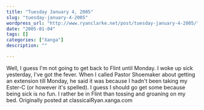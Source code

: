 ```yaml
---
title: "Tuesday January 4, 2005"
slug: "tuesday-january-4-2005"
wordpress_url: "http://www.ryanclarke.net/post/tuesday-january-4-2005/"
date: "2005-01-04"
tags: []
categories: ["Xanga"]
description: ""

---
```


Well, I guess I'm not going to get back to Flint until Monday. I woke up sick yesterday, I've got the fever. When I called Pastor Shoemaker about getting an extension till Monday, he said it was because I hadn't been taking my Ester-C (or however it's spelled). I guess I should go get some because being sick is no fun. I rather be in Flint than tossing and groaning on my bed.
Originally posted at classicalRyan.xanga.com
